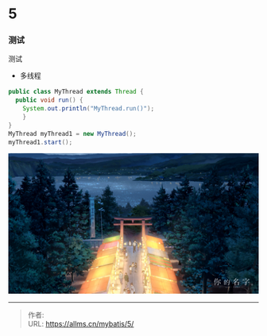 # 5


<!--more-->

### 测试

测试

- 多线程

```java
public class MyThread extends Thread { 
  public void run() { 
    System.out.println("MyThread.run()");
    }
}
MyThread myThread1 = new MyThread(); 
myThread1.start();
```

![测试](778965.jpg)

---

> 作者:   
> URL: https://allms.cn/mybatis/5/  

